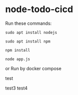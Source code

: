 # node-todo-cicd

Run these commands:


`sudo apt install nodejs`


`sudo apt install npm`


`npm install`

`node app.js`

or Run by docker compose

test


test3
test4

